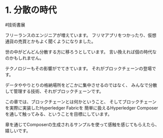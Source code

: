 # 1. 分散の時代
#技術書展

フリーランスのエンジニアが増えています。
フリマアプリをつかったり、仮想通貨の売買とかもよく聞くようになりました。

世の中がどんどん分散する方に移ろうとしています。
言い換えれば個の時代なのかもしれません。

テクノロジーもその影響がでてきています。
それがブロックチェーンの登場です。

データややりとりの格納場所をどこかに集中させるのではなく、
みんなで分散して管理する技術、それがブロックチェーンです。

この章では、ブロックチェーンとは何かということ、
そしてブロックチェーンを実際に実装したHyperledger Fabricを
簡単に扱えるHyperledger Composerを通して触ってみる、ということを目標にしています。

章を通じてComposerの生成されるサンプルを使って感触を感じてもらえたら、嬉しいです。

